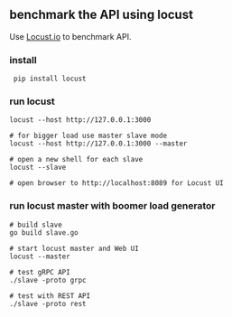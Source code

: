## benchmark the API using locust

Use [Locust.io](http://locust.io) to benchmark API.

### install
```
 pip install locust

```

### run locust
```
locust --host http://127.0.0.1:3000

# for bigger load use master slave mode
locust --host http://127.0.0.1:3000 --master

# open a new shell for each slave
locust --slave

# open browser to http://localhost:8089 for Locust UI

```

### run locust master with boomer load generator
```
# build slave
go build slave.go

# start locust master and Web UI
locust --master

# test gRPC API
./slave -proto grpc

# test with REST API
./slave -proto rest

```


